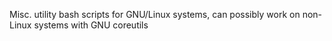 Misc. utility bash scripts for GNU/Linux systems, can possibly work on non-Linux systems with GNU coreutils

